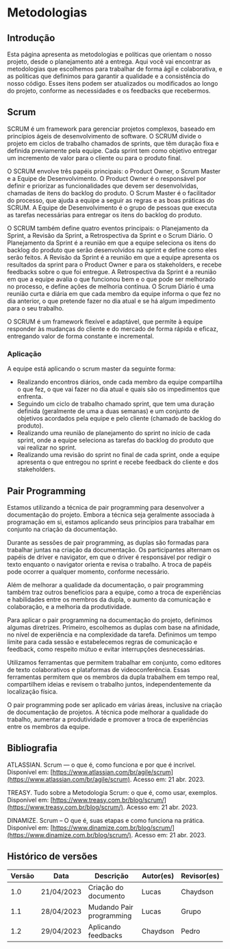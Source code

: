 # Metodologias

## Introdução

Esta página apresenta as metodologias e políticas que orientam o nosso projeto, desde o planejamento até a entrega. Aqui você vai encontrar as metodologias que escolhemos para trabalhar de forma ágil e colaborativa, e as políticas que definimos para garantir a qualidade e a consistência do nosso código. Esses itens podem ser atualizados ou modificados ao longo do projeto, conforme as necessidades e os feedbacks que recebermos.

## Scrum

SCRUM é um framework para gerenciar projetos complexos, baseado em princípios ágeis de desenvolvimento de software. O SCRUM divide o projeto em ciclos de trabalho chamados de sprints, que têm duração fixa e definida previamente pela equipe. Cada sprint tem como objetivo entregar um incremento de valor para o cliente ou para o produto final.

O SCRUM envolve três papéis principais: o Product Owner, o Scrum Master e a Equipe de Desenvolvimento. O Product Owner é o responsável por definir e priorizar as funcionalidades que devem ser desenvolvidas, chamadas de itens do backlog do produto. O Scrum Master é o facilitador do processo, que ajuda a equipe a seguir as regras e as boas práticas do SCRUM. A Equipe de Desenvolvimento é o grupo de pessoas que executa as tarefas necessárias para entregar os itens do backlog do produto.

O SCRUM também define quatro eventos principais: o Planejamento da Sprint, a Revisão da Sprint, a Retrospectiva da Sprint e o Scrum Diário. O Planejamento da Sprint é a reunião em que a equipe seleciona os itens do backlog do produto que serão desenvolvidos na sprint e define como eles serão feitos. A Revisão da Sprint é a reunião em que a equipe apresenta os resultados da sprint para o Product Owner e para os stakeholders, e recebe feedbacks sobre o que foi entregue. A Retrospectiva da Sprint é a reunião em que a equipe avalia o que funcionou bem e o que pode ser melhorado no processo, e define ações de melhoria contínua. O Scrum Diário é uma reunião curta e diária em que cada membro da equipe informa o que fez no dia anterior, o que pretende fazer no dia atual e se há algum impedimento para o seu trabalho.

O SCRUM é um framework flexível e adaptável, que permite à equipe responder às mudanças do cliente e do mercado de forma rápida e eficaz, entregando valor de forma constante e incremental.

### Aplicação

A equipe está aplicando o scrum master da seguinte forma:

- Realizando encontros diários, onde cada membro da equipe compartilha o que fez, o que vai fazer no dia atual e quais são os impedimentos que enfrenta.
- Seguindo um ciclo de trabalho chamado sprint, que tem uma duração definida (geralmente de uma a duas semanas) e um conjunto de objetivos acordados pela equipe e pelo cliente (chamado de backlog do produto).
- Realizando uma reunião de planejamento do sprint no início de cada sprint, onde a equipe seleciona as tarefas do backlog do produto que vai realizar no sprint.
- Realizando uma revisão do sprint no final de cada sprint, onde a equipe apresenta o que entregou no sprint e recebe feedback do cliente e dos stakeholders.

## Pair Programming

Estamos utilizando a técnica de pair programming para desenvolver a documentação do projeto. Embora a técnica seja geralmente associada à programação em si, estamos aplicando seus princípios para trabalhar em conjunto na criação da documentação.

Durante as sessões de pair programming, as duplas são formadas para trabalhar juntas na criação da documentação. Os participantes alternam os papéis de driver e navigator, em que o driver é responsável por redigir o texto enquanto o navigator orienta e revisa o trabalho. A troca de papéis pode ocorrer a qualquer momento, conforme necessário.

Além de melhorar a qualidade da documentação, o pair programming também traz outros benefícios para a equipe, como a troca de experiências e habilidades entre os membros da dupla, o aumento da comunicação e colaboração, e a melhoria da produtividade.

Para aplicar o pair programming na documentação do projeto, definimos algumas diretrizes. Primeiro, escolhemos as duplas com base na afinidade, no nível de experiência e na complexidade da tarefa. Definimos um tempo limite para cada sessão e estabelecemos regras de comunicação e feedback, como respeito mútuo e evitar interrupções desnecessárias.

Utilizamos ferramentas que permitem trabalhar em conjunto, como editores de texto colaborativos e plataformas de videoconferência. Essas ferramentas permitem que os membros da dupla trabalhem em tempo real, compartilhem ideias e revisem o trabalho juntos, independentemente da localização física.

O pair programming pode ser aplicado em várias áreas, inclusive na criação de documentação de projetos. A técnica pode melhorar a qualidade do trabalho, aumentar a produtividade e promover a troca de experiências entre os membros da equipe.

## Bibliografia

ATLASSIAN. Scrum — o que é, como funciona e por que é incrível. Disponível em: [https://www.atlassian.com/br/agile/scrum](https://www.atlassian.com/br/agile/scrum). Acesso em: 21 abr. 2023.

TREASY. Tudo sobre a Metodologia Scrum: o que é, como usar, exemplos. Disponível em: [https://www.treasy.com.br/blog/scrum/](https://www.treasy.com.br/blog/scrum/). Acesso em: 21 abr. 2023.

DINAMIZE. Scrum – O que é, suas etapas e como funciona na prática. Disponível em: [https://www.dinamize.com.br/blog/scrum/](https://www.dinamize.com.br/blog/scrum/). Acesso em: 21 abr. 2023.

## Histórico de versões

| Versão | Data       | Descrição              | Autor(es) | Revisor(es) |
| ------- | ---------- | ------------------------ | --------- | ----------- |
| 1.0     | 21/04/2023 | Criação do documento   | Lucas     | Chaydson    |
| 1.1     | 28/04/2023 | Mudando Pair programming | Lucas     | Grupo       |
| 1.2     | 29/04/2023 | Aplicando feedbacks | Chaydson     |   Pedro     |
